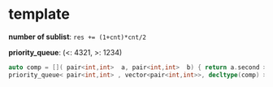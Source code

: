 # template


**number of sublist**: ``res += (1+cnt)*cnt/2``

**priority_queue**: (<: 4321, >: 1234)
```c++
auto comp = []( pair<int,int>  a, pair<int,int>  b) { return a.second > b.second; };
priority_queue< pair<int,int> , vector<pair<int,int>>, decltype(comp) > pq( comp );
```

